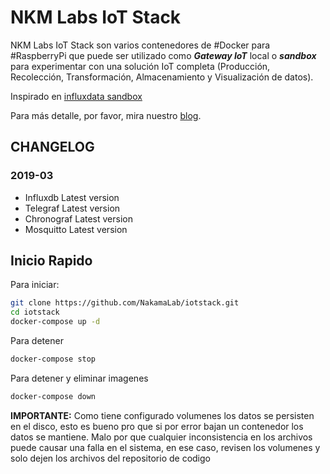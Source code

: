 # NKM Labs IoT Stack

NKM Labs IoT Stack son varios contenedores de #Docker para #RaspberryPi que puede ser utilizado como _**Gateway IoT**_ local o _**sandbox**_ para experimentar con una solución IoT completa (Producción, Recolección, Transformación, Almacenamiento y Visualización de datos).

Inspirado en [influxdata sandbox](https://github.com/influxdata/sandbox)

Para más detalle, por favor, mira nuestro [blog](http://nakamalabs.info/nkm-labs-iot-stack/).

## CHANGELOG
### 2019-03
- Influxdb Latest version
- Telegraf Latest version
- Chronograf Latest version
- Mosquitto Latest version

## Inicio Rapido

Para iniciar: 
```bash
git clone https://github.com/NakamaLab/iotstack.git
cd iotstack
docker-compose up -d
```
Para detener
```bash
docker-compose stop
```

Para detener y eliminar imagenes 
```bash
docker-compose down
```

**IMPORTANTE:** Como tiene configurado volumenes los datos se persisten en el disco, esto es bueno pro que si por error bajan un contenedor los datos se mantiene. Malo por que cualquier inconsistencia en los archivos puede causar una falla en el sistema, en ese caso, revisen los volumenes y solo dejen los archivos del repositorio de codigo

